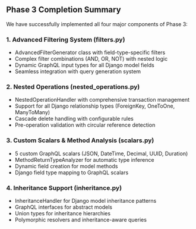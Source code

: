 ## Phase 3 Completion Summary
We have successfully implemented all four major components of Phase 3:

### 1. Advanced Filtering System (filters.py)
- AdvancedFilterGenerator class with field-type-specific filters
- Complex filter combinations (AND, OR, NOT) with nested logic
- Dynamic GraphQL input types for all Django model fields
- Seamless integration with query generation system
### 2. Nested Operations (nested_operations.py)
- NestedOperationHandler with comprehensive transaction management
- Support for all Django relationship types (ForeignKey, OneToOne, ManyToMany)
- Cascade delete handling with configurable rules
- Pre-operation validation with circular reference detection
### 3. Custom Scalars & Method Analysis (scalars.py)
- 5 custom GraphQL scalars (JSON, DateTime, Decimal, UUID, Duration)
- MethodReturnTypeAnalyzer for automatic type inference
- Dynamic field creation for model methods
- Django field type mapping to GraphQL scalars
### 4. Inheritance Support (inheritance.py)
- InheritanceHandler for Django model inheritance patterns
- GraphQL interfaces for abstract models
- Union types for inheritance hierarchies
- Polymorphic resolvers and inheritance-aware queries

